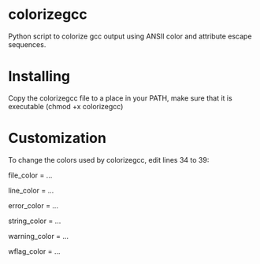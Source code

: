 colorizegcc
===========

Python script to colorize gcc output using ANSII color and attribute escape sequences.

Installing
==========

Copy the colorizegcc file to a place in your PATH, make sure that it is executable (chmod +x colorizegcc)

Customization
=============

To change the colors used by colorizegcc, edit lines 34 to 39:

  file_color = ...

  line_color = ...

  error_color = ...

  string_color = ...

  warning_color = ...

  wflag_color = ...








